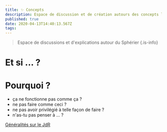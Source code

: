 ```yaml
---
title: ✨ Concepts
description: Espace de discussion et de création autours des concepts liées à la création du sphérier.
published: true
date: 2020-04-13T14:40:13.567Z
tags: 
---
```


> Espace de discussions et d'explications autour du Sphérier
{.is-info}

# Et si ... ?

# Pourquoi ?

- ça ne fonctionne pas comme ça ?
- ne pas faire comme ceci ?
- ne pas avoir privilégié à telle façon de faire ?
- n'as-tu pas penser à ... ?

[Généralités sur le JdR](jdr) 
<!-- LIVRE EJU
Plus communément appelés « livres dont vous êtes le héros » en référence à la collection la plus connue, ce sont des livres (voire des bandes-dessinées) dont les paragraphes sont numérotés ; à la fin de la lecture d'un paragraphe, le lecteur a le choix entre plusieurs possibilités (actions du personnage), qui renvoient à différents paragraphes. Ainsi, les paragraphes ne sont pas lus dans l'ordre des numéros, et chaque lecteur ne lira pas les mêmes paragraphes (puisqu'il ne fera pas les mêmes choix). Le livre peut donc générer « plusieurs histoires » (même si en général il y a des « points de passage » obligés). Le lecteur ne joue pas de rôle puisqu’il ne fait que choisir parmi des possibilités imposées, cependant, les mondes décrits, le type d’aventure et les mécanismes de jeu se rapprochent des jeux de rôle sur table.

Cet échange résume à lui seul les trois composantes du livre-jeu :

- le courage, ce sont les décisions prises par le lecteur, sa part de liberté ;
- la chance, c'est le hasard introduit par l'inconnu — le lecteur-joueur prend des décisions sans savoir ce qui va se passer (information incomplète) —, et l'usage des dés, qui n'est pas systématique : certains livres-jeux ne font intervenir que les choix du lecteur ;
- la destinée, c'est le texte : les différents embranchements de l'histoire sont déjà écrits par l'auteur du livre.
« Les livres-jeux font partie de la culture populaire, sans aucune prétention artistique, et je trouve pourtant que certains aspects dans la façon dont ils construisent une narration très excitants et stimulants. J'aime en particulier la façon dont ils disent clairement que le lecteur participe à la création d'une histoire. C'est vrai pour toutes les histoires, mais c'est généralement dissimulé par le culte de l'auteur. D'un autre côté, les livres-jeux rendent plus évidente l'importance de la contribution créative du lecteur6. »

— Interview de Paul Mason sur le site de La Bibliothèque des aventuriers.



Discussion avec sharah sur Slack

Il peut aussi être intéressant d'élargir ta question au hors combat aussi et plus parler de formation d'équipe.

En partant du principe que les nécessités du combat sont couvertes par le Arm/Anvil/Hammer, il faut regarder le reste.

Pour moi (ouvert à discussion), il manque du coup :

- Accès à l'information
- Déplacements/voyage

**Accès à l'information :** Comment les personnages savent-ils ce qu'ils ont besoin de savoir pour décider de la suite ? Je vois plusieurs réponses :

- Infiltration : Chercher les réponses sur le terrain
- Relationnel : Demander à d'autres
- Divination : Demander à une entité supérieure / Hacking ?
- D'autres idées ?

**Déplacements/voyage :** Comment les joueurs vont-ils d'un point A à un point B en toute sécurité ? Cela inclut aussi bien les longues distances que le passage d'un gouffre.

Pour le voyage long :

- Connaissances pour mener le voyage à son terme
- Ressources nécessaires au voyage et à la survie
- Moyen de locomotion

Pour le déplacement, il s'agit de passer outre les obstacles non-combat (piège, passage détruit,etc...) Il y a beaucoup de possibilités de réponse : vol, passe-muraille, TP courte distance, forme gazeuse, invisibilité, nage, escalade etc... La question est quels sont les types de déplacements auxquels les perso ont accès et à quelle fréquence ? Plus le spectre sera large, moins ils seront bloqués.

Je pense qu'une équipe qui est parée sur ces 3 axes (combat/info/déplacement), i.e. qui a plusieurs rôles/réponses possibles sur chacun d'eux ne devrait pas rencontrer de difficulté majeure au cours d'une aventure.
-->